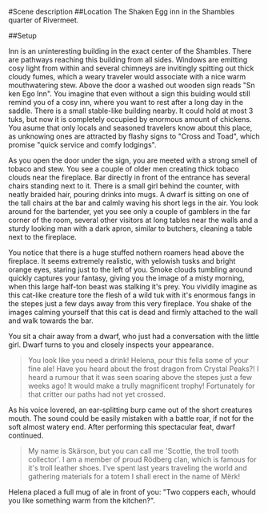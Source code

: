 #Scene description
##Location
The Shaken Egg inn in the Shambles quarter of Rivermeet.

##Setup

Inn is an uninteresting building in the exact center of the Shambles.
There are pathways reaching this building from all sides. Windows are
emitting cosy light from within and several chimneys are invitingly
spitting out thick cloudy fumes, which a weary traveler would associate
with a nice warm mouthwatering stew. Above the door a washed out wooden
sign reads "Sn ken Ego Inn". You imagine that even without a sign this
buiding would still remind you of a cosy inn, where you want to rest
after a long day in the saddle. There is a small stable-like building
nearby. It could hold at most 3 tuks, but now it is completely occupied
by enormous amount of chickens. You asume that only locals and seasoned
travelers know about this place, as unknowing ones are attracted by flashy
signs to "Cross and Toad", which promise "quick service and comfy lodgings".

As you open the door under the sign, you are meeted with a strong smell
of tobaco and stew. You see a couple of older men creating thick tobaco clouds
near the fireplace. Bar directly in front of the entrance has several chairs
standing next to it. There is a small girl behind the counter, with neatly
braided hair, pouring drinks into mugs. A dwarf is sitting on one of the tall
chairs at the bar and calmly waving his short legs in the air. You look around
for the bartender, yet you see only a couple of gamblers in the far corner of
the room, several other visitors at long tables near the walls and a sturdy
looking man with a dark apron, similar to butchers, cleaning a table next to
the fireplace.

You notice that there is a huge stuffed nothern roamers head above the
fireplace. It seems extremely realistic, with yelowish tusks and bright
orange eyes, staring just to the left of you. Smoke clouds tumbling around
quickly captures your fantasy, giving you the image of a misty morning, when
this large half-ton beast was stalking it's prey. You vividily imagine
as this cat-like creature tore the flesh of a wild tuk with it's enormous
fangs in the stepes just a few days away from this very fireplace. You
shake of the images calming yourself that this cat is dead and firmly
attached to the wall and walk towards the bar.

You sit a chair away from a dwarf, who just had a conversation with the
little girl. Dwarf turns to you and closely inspects your appearance.

> You look like you need a drink! Helena, pour this fella some of your fine
> ale! Have you heard about the frost dragon from Crystal Peaks?! I heard
> a rumour that it was seen soaring above the stepes just a few weeks ago!
> It would make a trully magnificent trophy! Fortunately for that critter
> our paths had not yet crossed.

As his voice lovered, an ear-splitting burp came out of the short creatures
mouth. The sound could be easily mistaken with a battle roar, if not for the
soft almost watery end. After performing this spectacular feat, dwarf continued.

> My name is Skärson, but you can call me 'Scottie, the troll tooth collector'.
> I am a member of proud Rödberg clan, which is famous for it's troll leather
> shoes. I've spent last years traveling the world and gathering materials
> for a totem I shall erect in the name of Mërk!

Helena placed a full mug of ale in front of you: "Two coppers each, whould you
like something warm from the kitchen?".

